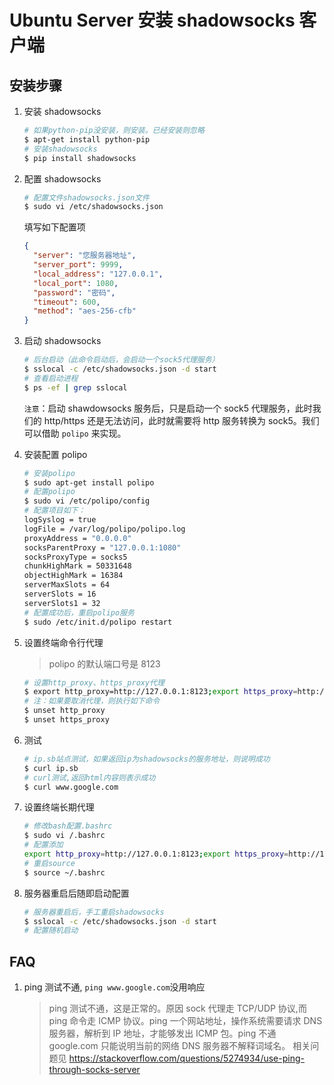 # Ubuntu Server 安装 shadowsocks 客户端

## 安装步骤

1. 安装 shadowsocks

   ```bash
   # 如果python-pip没安装，则安装。已经安装则忽略
   $ apt-get install python-pip
   # 安装shadowsocks
   $ pip install shadowsocks
   ```

2. 配置 shadowsocks

   ```bash
   # 配置文件shadowsocks.json文件
   $ sudo vi /etc/shadowsocks.json
   ```

   填写如下配置项

   ```json
   {
     "server": "您服务器地址",
     "server_port": 9999,
     "local_address": "127.0.0.1",
     "local_port": 1080,
     "password": "密码",
     "timeout": 600,
     "method": "aes-256-cfb"
   }
   ```

3. 启动 shadowsocks

   ```bash
   # 后台启动（此命令启动后，会启动一个sock5代理服务）
   $ sslocal -c /etc/shadowsocks.json -d start
   # 查看启动进程
   $ ps -ef | grep sslocal
   ```

   `注意`：启动 shawdowsocks 服务后，只是启动一个 sock5 代理服务，此时我们的 http/https 还是无法访问，此时就需要将 http 服务转换为 sock5。我们可以借助 `polipo` 来实现。

4. 安装配置 polipo

   ```bash
   # 安装polipo
   $ sudo apt-get install polipo
   # 配置polipo
   $ sudo vi /etc/polipo/config
   # 配置项目如下：
   logSyslog = true
   logFile = /var/log/polipo/polipo.log
   proxyAddress = "0.0.0.0"
   socksParentProxy = "127.0.0.1:1080"
   socksProxyType = socks5
   chunkHighMark = 50331648
   objectHighMark = 16384
   serverMaxSlots = 64
   serverSlots = 16
   serverSlots1 = 32
   # 配置成功后，重启polipo服务
   $ sudo /etc/init.d/polipo restart
   ```

5. 设置终端命令行代理

   > polipo 的默认端口号是 8123

   ```bash
   # 设置http_proxy、https_proxy代理
   $ export http_proxy=http://127.0.0.1:8123;export https_proxy=http://127.0.0.1:8123;
   # 注：如果要取消代理，则执行如下命令
   $ unset http_proxy
   $ unset https_proxy
   ```

6. 测试

   ```bash
   # ip.sb站点测试，如果返回ip为shadowsocks的服务地址，则说明成功
   $ curl ip.sb
   # curl测试,返回html内容则表示成功
   $ curl www.google.com
   ```

7. 设置终端长期代理

   ```bash
   # 修改bash配置.bashrc
   $ sudo vi /.bashrc
   # 配置添加
   export http_proxy=http://127.0.0.1:8123;export https_proxy=http://127.0.0.1:8123;
   # 重启source
   $ source ~/.bashrc
   ```

8. 服务器重启后随即启动配置

   ```bash
   # 服务器重启后，手工重启shadowsocks
   $ sslocal -c /etc/shadowsocks.json -d start
   # 配置随机启动
   ```

## FAQ

1. ping 测试不通, `ping www.google.com`没用响应

   > ping 测试不通，这是正常的。原因 sock 代理走 TCP/UDP 协议,而 ping 命令走 ICMP 协议。ping 一个网站地址，操作系统需要请求 DNS 服务器，解析到 IP 地址，才能够发出 ICMP 包。ping 不通 google.com 只能说明当前的网络 DNS 服务器不解释词域名。
   > 相关问题见
   > https://stackoverflow.com/questions/5274934/use-ping-through-socks-server
